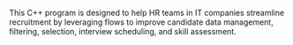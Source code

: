 This C++ program is designed to help HR teams in IT companies streamline recruitment by 
leveraging flows to improve candidate data management, filtering, selection, interview 
scheduling, and skill assessment. 
